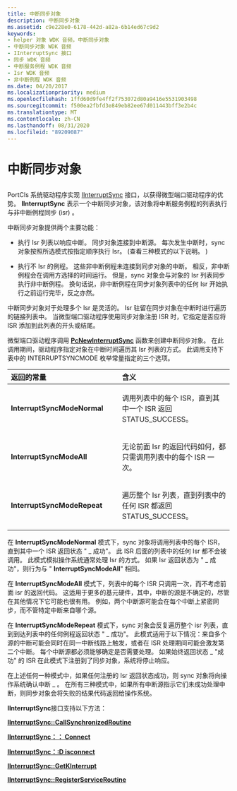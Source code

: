 ```yaml
---
title: 中断同步对象
description: 中断同步对象
ms.assetid: c9e228e0-6178-442d-a82a-6b14ed67c9d2
keywords:
- helper 对象 WDK 音频，中断同步对象
- 中断同步对象 WDK 音频
- IInterruptSync 接口
- 同步 WDK 音频
- 中断服务例程 WDK 音频
- Isr WDK 音频
- 非中断例程 WDK 音频
ms.date: 04/20/2017
ms.localizationpriority: medium
ms.openlocfilehash: 1ffd60d9fe4ff2f753072d80a9416e5531903498
ms.sourcegitcommit: f500ea2fbfd3e849eb82ee67d011443bff3e2b4c
ms.translationtype: MT
ms.contentlocale: zh-CN
ms.lasthandoff: 08/31/2020
ms.locfileid: "89209087"
---
```

# <a name="interrupt-sync-objects"></a>中断同步对象


## <span id="interrupt_sync_objects"></span><span id="INTERRUPT_SYNC_OBJECTS"></span>


PortCls 系统驱动程序实现 [IInterruptSync](/windows-hardware/drivers/ddi/portcls/nn-portcls-iinterruptsync) 接口，以获得微型端口驱动程序的优势。 **IInterruptSync** 表示一个中断同步对象，该对象将中断服务例程的列表执行与非中断例程同步 (isr) 。

中断同步对象提供两个主要功能：

-   执行 Isr 列表以响应中断。 同步对象连接到中断源。 每次发生中断时，sync 对象按照所选模式按指定顺序执行 Isr。  (查看三种模式的以下说明。 ) 

-   执行不 Isr 的例程。 这些非中断例程未连接到同步对象的中断。 相反，非中断例程会在调用方选择的时间运行。 但是，sync 对象会与对象的 Isr 列表同步执行非中断例程。 换句话说，非中断例程在同步对象列表中的任何 Isr 开始执行之前运行完毕，反之亦然。

中断同步对象对于处理多个 Isr 是灵活的。 Isr 驻留在同步对象在中断时进行遍历的链接列表中。 当微型端口驱动程序使用同步对象注册 ISR 时，它指定是否应将 ISR 添加到此列表的开头或结尾。

微型端口驱动程序调用 [**PcNewInterruptSync**](/windows-hardware/drivers/ddi/portcls/nf-portcls-pcnewinterruptsync) 函数来创建中断同步对象。 在此调用期间，驱动程序指定对象在中断时间遍历其 Isr 列表的方式。 此调用支持下表中的 INTERRUPTSYNCMODE 枚举常量指定的三个选项。

<table>
<colgroup>
<col width="50%" />
<col width="50%" />
</colgroup>
<thead>
<tr class="header">
<th align="left">返回的常量</th>
<th align="left">含义</th>
</tr>
</thead>
<tbody>
<tr class="odd">
<td align="left"><p><strong>InterruptSyncModeNormal</strong></p></td>
<td align="left"><p>调用列表中的每个 ISR，直到其中一个 ISR 返回 STATUS_SUCCESS。</p></td>
</tr>
<tr class="even">
<td align="left"><p><strong>InterruptSyncModeAll</strong></p></td>
<td align="left"><p>无论前面 Isr 的返回代码如何，都只需调用列表中的每个 ISR 一次。</p></td>
</tr>
<tr class="odd">
<td align="left"><p><strong>InterruptSyncModeRepeat</strong></p></td>
<td align="left"><p>遍历整个 Isr 列表，直到列表中的任何 ISR 都返回 STATUS_SUCCESS。</p></td>
</tr>
</tbody>
</table>

 

在 **InterruptSyncModeNormal** 模式下，sync 对象将调用列表中的每个 ISR，直到其中一个 ISR 返回状态 " \_ 成功"。 此 ISR 后面的列表中的任何 Isr 都不会被调用。 此模式模拟操作系统通常处理 Isr 的方式。 如果 Isr 返回状态为 " \_ 成功"，则行为与 " **InterruptSyncModeAll**" 相同。

在 **InterruptSyncModeAll** 模式下，列表中的每个 ISR 只调用一次，而不考虑前面 isr 的返回代码。 这适用于更多的基元硬件，其中，中断的源是不确定的，尽管在其他情况下它可能也很有用。 例如，两个中断源可能会在每个中断上紧密同步，而不管特定中断来自哪个源。

在 **InterruptSyncModeRepeat** 模式下，sync 对象会反复遍历整个 isr 列表，直到到达列表中的任何例程返回状态 " \_ 成功"。 此模式适用于以下情况：来自多个源的中断可能会同时在同一中断线路上触发，或者在 ISR 处理期间可能会激发第二个中断。 每个中断源都必须能够确定是否需要处理。 如果始终返回状态 \_ "成功" 的 ISR 在此模式下注册到了同步对象，系统将停止响应。

在上述任何一种模式中，如果任何注册的 Isr 返回状态成功，则 sync 对象将向操作系统确认中断 \_ 。 在所有三种模式中，如果所有中断源指示它们未成功处理中断，则同步对象会将失败的结果代码返回给操作系统。

**IInterruptSync**接口支持以下方法：

[**IInterruptSync::CallSynchronizedRoutine**](/windows-hardware/drivers/ddi/portcls/nf-portcls-iinterruptsync-callsynchronizedroutine)

[**IInterruptSync：： Connect**](/windows-hardware/drivers/ddi/portcls/nf-portcls-iinterruptsync-connect)

[**IInterruptSync：:D isconnect**](/windows-hardware/drivers/ddi/portcls/nf-portcls-iinterruptsync-disconnect)

[**IInterruptSync::GetKInterrupt**](/windows-hardware/drivers/ddi/portcls/nf-portcls-iinterruptsync-getkinterrupt)

[**IInterruptSync::RegisterServiceRoutine**](/windows-hardware/drivers/ddi/portcls/nf-portcls-iinterruptsync-registerserviceroutine)

 

